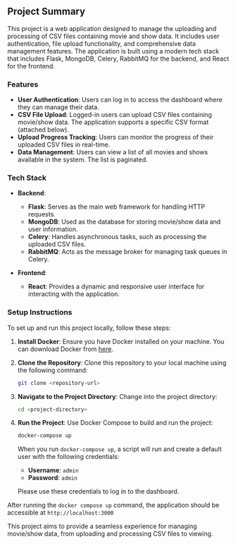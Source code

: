 ## Project Summary

This project is a web application designed to manage the uploading and processing of CSV files containing movie and show data. It includes user authentication, file upload functionality, and comprehensive data management features. The application is built using a modern tech stack that includes Flask, MongoDB, Celery, RabbitMQ for the backend, and React for the frontend.

### Features

- **User Authentication**: Users can log in to access the dashboard where they can manage their data.
- **CSV File Upload**: Logged-in users can upload CSV files containing movie/show data. The application supports a specific CSV format (attached below).
- **Upload Progress Tracking**: Users can monitor the progress of their uploaded CSV files in real-time.
- **Data Management**: Users can view a list of all movies and shows available in the system. The list is paginated.

### Tech Stack

- **Backend**:
  - **Flask**: Serves as the main web framework for handling HTTP requests.
  - **MongoDB**: Used as the database for storing movie/show data and user information.
  - **Celery**: Handles asynchronous tasks, such as processing the uploaded CSV files.
  - **RabbitMQ**: Acts as the message broker for managing task queues in Celery.
  
- **Frontend**:
  - **React**: Provides a dynamic and responsive user interface for interacting with the application.

### Setup Instructions

To set up and run this project locally, follow these steps:

1. **Install Docker**: Ensure you have Docker installed on your machine. You can download Docker from [here](https://www.docker.com/get-started).

2. **Clone the Repository**: Clone this repository to your local machine using the following command:
    ```sh
    git clone <repository-url>
    ```

3. **Navigate to the Project Directory**: Change into the project directory:
    ```sh
    cd <project-directory>
    ```

4. **Run the Project**: Use Docker Compose to build and run the project:
    ```sh
    docker-compose up
    ```

   When you run `docker-compose up`, a script will run and create a default user with the following credentials:
   - **Username**: `admin`
   - **Password**: `admin`

   Please use these credentials to log in to the dashboard.

After running the `docker compose up` command, the application should be accessible at `http://localhost:3000`

This project aims to provide a seamless experience for managing movie/show data, from uploading and processing CSV files to viewing.
